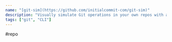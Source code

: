 ```yaml
---
name: "[git-sim](https://github.com/initialcommit-com/git-sim)"
description: "Visually simulate Git operations in your own repos with a single terminal command."
tags: ["git", "CLI"]
---
```

#repo